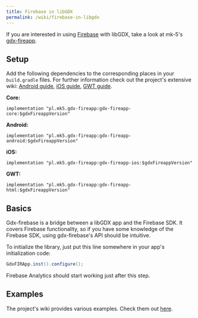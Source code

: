 ```yaml
---
title: Firebase in libGDX
permalink: /wiki/firebase-in-libgdx
---
```

If you are interested in using [Firebase](https://firebase.google.com) with libGDX, take a look at mk-5's [gdx-fireapp](https://github.com/mk-5/gdx-fireapp).


## Setup
Add the following dependencies to the corresponding places in your `build.gradle` files. For further information check out the project's extensive wiki: [Android guide](https://github.com/mk-5/gdx-fireapp/wiki/Android-guide), [iOS guide](https://github.com/mk-5/gdx-fireapp/wiki/iOS-Guide), [GWT guide](https://github.com/mk-5/gdx-fireapp/wiki/GWT-guide). 

**Core:**
```
implementation "pl.mk5.gdx-fireapp:gdx-fireapp-core:$gdxFireappVersion"
```

**Android:**
```
implementation "pl.mk5.gdx-fireapp:gdx-fireapp-android:$gdxFireappVersion"
```

**iOS:**
```
implementation "pl.mk5.gdx-fireapp:gdx-fireapp-ios:$gdxFireappVersion"
```

**GWT:**
```
implementation "pl.mk5.gdx-fireapp:gdx-fireapp-html:$gdxFireappVersion"
```

## Basics
Gdx-firebase is a bridge between a libGDX app and the Firebase SDK. It covers Firebase functionality, so if you have some knowledge of the Firebase SDK, using gdx-firebase's API should be intuitive.

To initialize the library, just put this line somewhere in your app's initialization code:

```java
GdxFIRApp.inst().configure();
```

Firebase Analytics should start working just after this step.


## Examples
The project's wiki provides various examples. Check them out [here](https://github.com/mk-5/gdx-fireapp/wiki/Examples).
